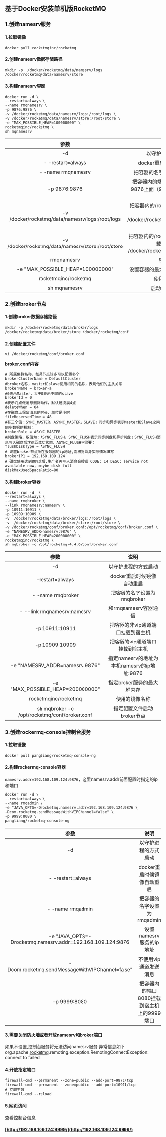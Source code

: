 ## 基于Docker安装单机版RocketMQ



### 1.创建namesrv服务

#### 1.拉取镜像

```shell
docker pull rocketmqinc/rocketmq
```



#### 2.创建namesrv数据存储路径

```
mkdir -p  /docker/rocketmq/data/namesrv/logs   /docker/rocketmq/data/namesrv/store
```



#### 3.构建namesrv容器

```shell
docker run -d \
--restart=always \
--name rmqnamesrv \
-p 9876:9876 \
-v /docker/rocketmq/data/namesrv/logs:/root/logs \
-v /docker/rocketmq/data/namesrv/store:/root/store \
-e "MAX_POSSIBLE_HEAP=100000000" \
rocketmqinc/rocketmq \
sh mqnamesrv 
```



|                        参数                        |                             说明                             |
| :------------------------------------------------: | :----------------------------------------------------------: |
|                         -d                         |                     以守护进程的方式启动                     |
|                 \- -restart=always                 |                  docker重启时候容器自动重启                  |
|                \- -name rmqnamesrv                 |                 把容器的名字设置为rmqnamesrv                 |
|                    -p 9876:9876                    | 把容器内的端口9876挂载到宿主机9876上面（9876时rocket的默认端口） |
|  -v /docker/rocketmq/data/namesrv/logs:/root/logs  | 把容器内的/root/logs日志目录挂载到宿主机的 /docker/rocketmq/data/namesrv/logs目录 |
| -v /docker/rocketmq/data/namesrv/store:/root/store | 把容器内的/root/store数据存储目录挂载到宿主机的 /docker/rocketmq/data/namesrv目录 |
|                     rmqnamesrv                     |                          容器的名字                          |
|          -e "MAX_POSSIBLE_HEAP=100000000"          |               设置容器的最大堆内存为100000000                |
|                rocketmqinc/rocketmq                |                        使用的镜像名称                        |
|                    sh mqnamesrv                    |                       启动namesrv服务                        |



### 2.创建broker节点

#### 1.创建broker数据存储路径

```shell
mkdir -p /docker/rocketmq/data/broker/logs /docker/rocketmq/data/broker/store /docker/rocketmq/conf
```



#### 2.创建配置文件

```shell
vi /docker/rocketmq/conf/broker.conf
```

**broker.conf内容**

```shell
# 所属集群名称，如果节点较多可以配置多个
brokerClusterName = DefaultCluster
#broker名称，master和slave使用相同的名称，表明他们的主从关系
brokerName = broker-a
#0表示Master，大于0表示不同的slave
brokerId = 0
#表示几点做消息删除动作，默认是凌晨4点
deleteWhen = 04
#在磁盘上保留消息的时长，单位是小时
fileReservedTime = 48
#有三个值：SYNC_MASTER，ASYNC_MASTER，SLAVE；同步和异步表示Master和Slave之间同步数据的机制；
brokerRole = ASYNC_MASTER
#刷盘策略，取值为：ASYNC_FLUSH，SYNC_FLUSH表示同步刷盘和异步刷盘；SYNC_FLUSH消息写入磁盘后才返回成功状态，ASYNC_FLUSH不需要；
flushDiskType = ASYNC_FLUSH
# 设置broker节点所在服务器的ip地址,需根据自身实际情况填写
brokerIP1 = 192.168.109.124
# 磁盘使用达到80%之后,生产者再写入消息会报错 CODE: 14 DESC: service not available now, maybe disk full
diskMaxUsedSpaceRatio=80
```



#### 3.构建broker容器

```shell
docker run -d  \
--restart=always \
--name rmqbroker \
--link rmqnamesrv:namesrv \
-p 10911:10911 \
-p 10909:10909 \
-v  /docker/rocketmq/data/broker/logs:/root/logs \
-v  /docker/rocketmq/data/broker/store:/root/store \
-v /docker/rocketmq/conf/broker.conf:/opt/rocketmq/conf/broker.conf \
-e "NAMESRV_ADDR=namesrv:9876" \
-e "MAX_POSSIBLE_HEAP=200000000" \
rocketmqinc/rocketmq \
sh mqbroker -c /opt/rocketmq-4.4.0/conf/broker.conf 

```



|                     参数                      |                    说明                     |
| :-------------------------------------------: | :-----------------------------------------: |
|                      -d                       |            以守护进程的方式启动             |
|                –restart=always                |         docker重启时候镜像自动重启          |
|               - -name rmqbroker               |         把容器的名字设置为rmqbroker         |
|         \- --link rmqnamesrv:namesrv          |            和rmqnamesrv容器通信             |
|                -p 10911:10911                 |      把容器的非vip通道端口挂载到宿主机      |
|                -p 10909:10909                 |       把容器的vip通道端口挂载到宿主机       |
|        -e "NAMESRV_ADDR=namesrv:9876"         | 指定namesrv的地址为本机namesrv的ip地址:9876 |
|       -e "MAX_POSSIBLE_HEAP=200000000"        |         指定broker服务的最大堆内存          |
|             rocketmqinc/rocketmq              |               使用的镜像名称                |
| sh mqbroker -c /opt/rocketmq/conf/broker.conf |         指定配置文件启动broker节点          |



### 3.创建rockermq-console控制台服务

#### 1.拉取镜像

```shell
docker pull pangliang/rocketmq-console-ng
```



#### 2.构建rockermq-console容器

`namesrv.addr=192.168.109.124:9876`，这里namesrv.addr前面配置时指定的ip和端口

```shell
docker run -d \
--restart=always \
--name rmqadmin \
-e "JAVA_OPTS=-Drocketmq.namesrv.addr=192.168.109.124:9876 \
-Dcom.rocketmq.sendMessageWithVIPChannel=false" \
-p 9999:8080 \
pangliang/rocketmq-console-ng
```



|                            参数                            |                    说明                    |
| :--------------------------------------------------------: | :----------------------------------------: |
|                             -d                             |            以守护进程的方式启动            |
|                     \- -restart=always                     |         docker重启时候镜像自动重启         |
|                     \- -name rmqadmin                      |         把容器的名字设置为rmqadmin         |
| -e "JAVA_OPTS=-Drocketmq.namesrv.addr=192.168.109.124:9876 |          设置namesrv服务的ip地址           |
|      -Dcom.rocketmq.sendMessageWithVIPChannel=false"       |           不使用vip通道发送消息            |
|                        –p 9999:8080                        | 把容器内的端口8080挂载到宿主机上的9999端口 |



#### 3.需要关闭防火墙或者开放namesrv和broker端口

如果不设置,控制台服务将无法访问namesrv服务
异常信息如下
org.apache.[rocketmq](https://so.csdn.net/so/search?q=rocketmq&spm=1001.2101.3001.7020).remoting.exception.RemotingConnectException: connect to failed



#### 4.开放指定端口

```shell
firewall-cmd --permanent --zone=public --add-port=9876/tcp
firewall-cmd --permanent --zone=public --add-port=10911/tcp
# 立即生效
firewall-cmd --reload
```



#### 5.网页访问

查看控制台信息

#### [http://192.168.109.124:9999/](http://192.168.109.124:9999/)



